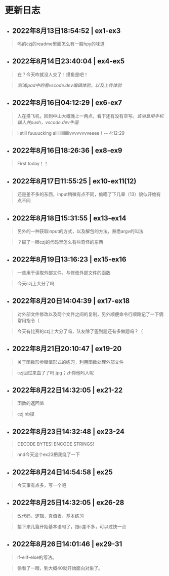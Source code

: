 # 更新日志
* ## 2022年8月13日18:54:52 | ex1-ex3
>   吗的czj的readme里面怎么有一股hpy的味道
* ## 2022年8月14日23:40:04 | ex4-ex5
>   在？今天咋就没人交了！摸鱼是吧！

>*测试ipad中的看vscode.dev编辑体验，以及上传体验*

* ## 2022年8月16日04:12:29 | ex6-ex7
>   人在搭飞机，回到中山大概晚上一两点，看下还有没有空写。*该消息用手机输入并push，vscode.dev牛逼*

>   I still fuuuucking aliiiiiiiiiiiivvvvvvvveeee！-- 4:12:29
* ## 2022年8月16日18:26:36 | ex8-ex9
>   First today！！
* ## 2022年8月17日11:55:25 | ex10-ex11(12)
>   还是差不多的东西，input稍微有点不同，偷瞄了下几章（13）貌似开始有点不同
* ## 2022年8月18日15:31:55 | ex13-ex14
>   另外的一种获取input的方式，以及解包的方法，熟悉argv的叫法

>   ？瞄了一眼czj的代码里怎么有些奇怪的东西
* ## 2022年8月19日13:16:23 | ex15-ex16
>   一些用于读取外部文件，与修改外部文件的函数

>   今天czj上大分了吗
* ## 2022年8月20日14:04:39 | ex17-ex18
>   对外部文件修改以及两个文件之间的复制，另外顺便命令行顺路记了一下俩常用指令（

>   今天有比赛的czj上大分了吗，队友除了签到题还有多做题吗？（
* ## 2022年8月21日20:10:47 | ex19-20
>   关于函数形参赋值形式的练习，利用函数处理外部文件

>   czj回过来血了了吗.jpg；zh你他吗人呢
* ## 2022年8月22日14:32:05 | ex21-22
>   函数的返回值

>   czj nb捏
* ## 2022年8月23日14:32:48 | ex23-24
>   DECODE  BYTES! ENCODE STRINGS!

>   nnd今天这个ex23把我绕了一下
* ## 2022年8月24日14:54:58 | ex25
>   今天事有点多，写一个吧
* ## 2022年8月25日14:32:05 | ex26-28
>   改代码，逻辑，真值表，基本练习

>   接下来几篇开始基本语句了，跟c差不多，可以过快一点
* ## 2022年8月26日14:01:46 | ex29-31
>   if-elif-else的写法。

>   偷看了一眼，到大概40就开始面向对象了。